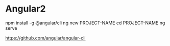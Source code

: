 # Angular2
npm install -g @angular/cli
ng new PROJECT-NAME
cd PROJECT-NAME
ng serve

https://github.com/angular/angular-cli
